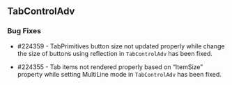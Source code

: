 ## TabControlAdv

### Bug Fixes


* \#224359 - TabPrimitives button size not updated properly while change the size of buttons using reflection in `TabControlAdv` has been fixed. 

* \#224355 - Tab items not rendered properly based on “ItemSize” property while setting MultiLine mode in `TabControlAdv` has been fixed.

